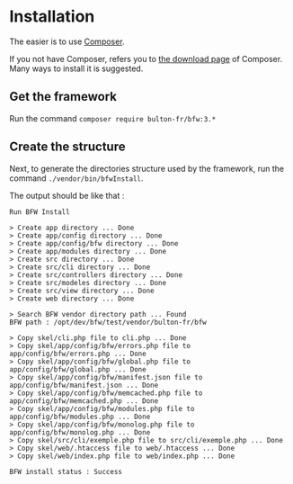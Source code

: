 # Installation

The easier is to use [Composer](https://getcomposer.org/).

If you not have Composer, refers you to [the download page](https://getcomposer.org/download/) of Composer.
Many ways to install it is suggested.

## Get the framework

Run the command `composer require bulton-fr/bfw:3.*`

## Create the structure

Next, to generate the directories structure used by the framework, run the command `./vendor/bin/bfwInstall`.

The output should be like that :
```
Run BFW Install

> Create app directory ... Done
> Create app/config directory ... Done
> Create app/config/bfw directory ... Done
> Create app/modules directory ... Done
> Create src directory ... Done
> Create src/cli directory ... Done
> Create src/controllers directory ... Done
> Create src/modeles directory ... Done
> Create src/view directory ... Done
> Create web directory ... Done

> Search BFW vendor directory path ... Found
BFW path : /opt/dev/bfw/test/vendor/bulton-fr/bfw

> Copy skel/cli.php file to cli.php ... Done
> Copy skel/app/config/bfw/errors.php file to app/config/bfw/errors.php ... Done
> Copy skel/app/config/bfw/global.php file to app/config/bfw/global.php ... Done
> Copy skel/app/config/bfw/manifest.json file to app/config/bfw/manifest.json ... Done
> Copy skel/app/config/bfw/memcached.php file to app/config/bfw/memcached.php ... Done
> Copy skel/app/config/bfw/modules.php file to app/config/bfw/modules.php ... Done
> Copy skel/app/config/bfw/monolog.php file to app/config/bfw/monolog.php ... Done
> Copy skel/src/cli/exemple.php file to src/cli/exemple.php ... Done
> Copy skel/web/.htaccess file to web/.htaccess ... Done
> Copy skel/web/index.php file to web/index.php ... Done

BFW install status : Success
```
